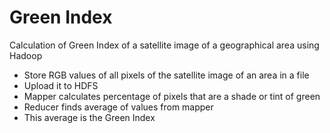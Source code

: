 # Green Index

Calculation of Green Index of a satellite image of a geographical area using Hadoop

- Store RGB values of all pixels of the satellite image of an area in a file
- Upload it to HDFS
- Mapper calculates percentage of pixels that are a shade or tint of green
- Reducer finds average of values from mapper
- This average is the Green Index
